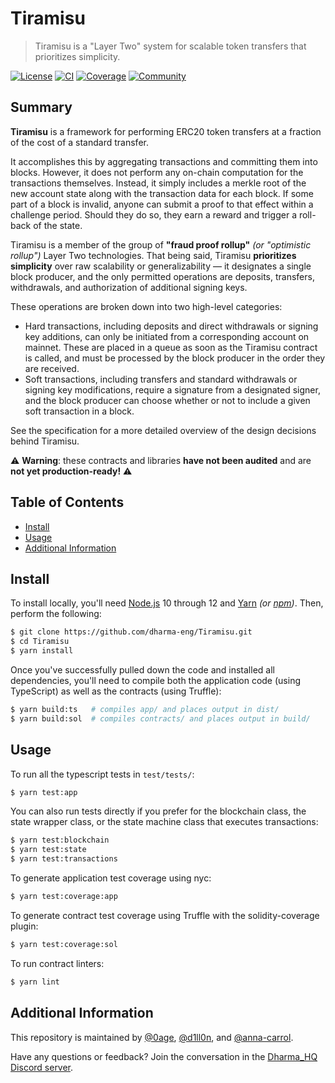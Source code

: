 # Tiramisu

> Tiramisu is a "Layer Two" system for scalable token transfers that prioritizes simplicity.

[![License](https://img.shields.io/github/license/dharma-eng/Tiramisu.svg)](https://github.com/dharma-eng/Tiramisu/blob/master/LICENSE.md) [![CI](https://github.com/dharma-eng/Tiramisu/workflows/Tiramisu/badge.svg?branch=master)](https://github.com/dharma-eng/Tiramisu/actions?query=workflow%3A%22Tiramisu%22) [![Coverage](https://img.shields.io/coveralls/github/dharma-eng/Tiramisu)](https://coveralls.io/github/dharma-eng/Tiramisu) [![Community](https://img.shields.io/badge/community-Discord-blueviolet)](https://discordapp.com/invite/qvKTDgR)

## Summary

**Tiramisu** is a framework for performing ERC20 token transfers at a fraction of the cost of a standard transfer.

It accomplishes this by aggregating transactions and committing them into blocks. However, it does not perform any on-chain computation for the transactions themselves. Instead, it simply includes a merkle root of the new account state along with the transaction data for each block. If some part of a block is invalid, anyone can submit a proof to that effect within a challenge period. Should they do so, they earn a reward and trigger a roll-back of the state.

Tiramisu is a member of the group of **"fraud proof rollup"** _(or "optimistic rollup")_ Layer Two technologies. That being said, Tiramisu **prioritizes simplicity** over raw scalability or generalizability — it designates a single block producer, and the only permitted operations are deposits, transfers, withdrawals, and authorization of additional signing keys.

These operations are broken down into two high-level categories:

- Hard transactions, including deposits and direct withdrawals or signing key additions, can only be initiated from a corresponding account on mainnet. These are placed in a queue as soon as the Tiramisu contract is called, and must be processed by the block producer in the order they are received.
- Soft transactions, including transfers and standard withdrawals or signing key modifications, require a signature from a designated signer, and the block producer can choose whether or not to include a given soft transaction in a block.

See the specification for a more detailed overview of the design decisions behind Tiramisu.

⚠️ **Warning**: these contracts and libraries **have not been audited** and are **not yet production-ready!** ⚠️

## Table of Contents

- [Install](#install)
- [Usage](#usage)
- [Additional Information](#additional-information)

## Install

To install locally, you'll need [Node.js](https://nodejs.org/) 10 through 12 and [Yarn](https://yarnpkg.com/) _(or [npm](https://www.npmjs.com/))_. Then, perform the following:

```sh
$ git clone https://github.com/dharma-eng/Tiramisu.git
$ cd Tiramisu
$ yarn install
```

Once you've successfully pulled down the code and installed all dependencies, you'll need to compile both the application code (using TypeScript) as well as the contracts (using Truffle):

```sh
$ yarn build:ts   # compiles app/ and places output in dist/
$ yarn build:sol  # compiles contracts/ and places output in build/
```

## Usage

To run all the typescript tests in `test/tests/`:

```sh
$ yarn test:app
```

You can also run tests directly if you prefer for the blockchain class, the state wrapper class, or the state machine class that executes transactions:

```sh
$ yarn test:blockchain
$ yarn test:state
$ yarn test:transactions
```

To generate application test coverage using nyc:

```sh
$ yarn test:coverage:app
```

To generate contract test coverage using Truffle with the solidity-coverage plugin:

```sh
$ yarn test:coverage:sol
```

To run contract linters:

```sh
$ yarn lint
```

## Additional Information

This repository is maintained by [@0age](https://github.com/0age), [@d1ll0n](https://github.com/d1ll0n), and [@anna-carrol](https://github.com/anna-carroll).

Have any questions or feedback? Join the conversation in the [Dharma_HQ Discord server](https://discordapp.com/invite/qvKTDgR).
